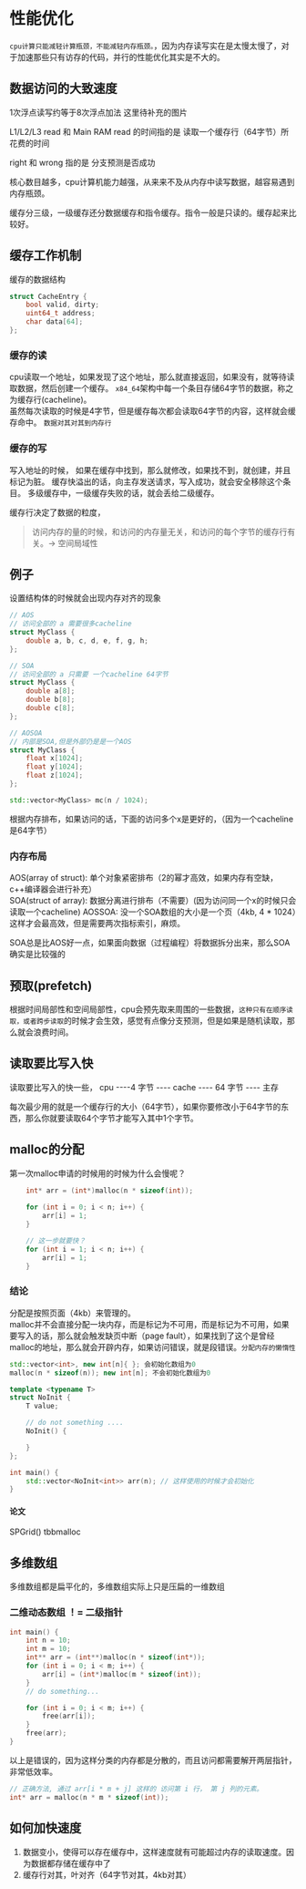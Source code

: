 # 性能优化

`cpu计算只能减轻计算瓶颈，不能减轻内存瓶颈。`，因为内存读写实在是太慢太慢了，对于加速那些只有访存的代码，并行的性能优化其实是不大的。  

## 数据访问的大致速度

1次浮点读写约等于8次浮点加法
这里待补充的图片

L1/L2/L3 read 和 Main RAM read 的时间指的是 读取一个缓存行（64字节）所花费的时间

right 和 wrong 指的是 分支预测是否成功

核心数目越多，cpu计算机能力越强，从来来不及从内存中读写数据，越容易遇到内存瓶颈。

缓存分三级，一级缓存还分数据缓存和指令缓存。指令一般是只读的。缓存起来比较好。  

## 缓存工作机制

缓存的数据结构

```c++
struct CacheEntry {
    bool valid, dirty;
    uint64_t address;
    char data[64];
};
```

### 缓存的读

cpu读取一个地址，如果发现了这个地址，那么就直接返回，如果没有，就等待读取数据，然后创建一个缓存。
`x84_64`架构中每一个条目存储64字节的数据，称之为缓存行(cacheline)。  
虽然每次读取的时候是4字节，但是缓存每次都会读取64字节的内容，这样就会缓存命中。
`数据对其对其到内存行`

### 缓存的写

写入地址的时候，
如果在缓存中找到，那么就修改，如果找不到，就创建，并且标记为脏。
缓存快溢出的话，向主存发送请求，写入成功，就会安全移除这个条目。
多级缓存中，一级缓存失败的话，就会丢给二级缓存。

缓存行决定了数据的粒度，
> 访问内存的量的时候，和访问的内存量无关，和访问的每个字节的缓存行有关。-> 空间局域性

## 例子

设置结构体的时候就会出现内存对齐的现象

```c++  
// AOS
// 访问全部的 a 需要很多cacheline
struct MyClass {
    double a, b, c, d, e, f, g, h;
};

// SOA
// 访问全部的 a 只需要 一个cacheline 64字节
struct MyClass {
    double a[8];
    double b[8];
    double c[8];
};

// AOSOA
// 内部是SOA,但是外部仍是是一个AOS
struct MyClass {
    float x[1024];
    float y[1024];
    float z[1024];
};

std::vector<MyClass> mc(n / 1024);
```

根据内存排布，如果访问的话，下面的访问多个x是更好的，（因为一个cacheline是64字节）

### 内存布局

AOS(array of struct): 单个对象紧密排布（2的幂才高效，如果内存有空缺，c++编译器会进行补充）  
SOA(struct of array): 数据分离进行排布（不需要）(因为访问同一个x的时候只会读取一个cacheline)
AOSSOA: 没一个SOA数组的大小是一个页（4kb, 4 * 1024）这样才会最高效，但是需要两次指标索引，麻烦。

SOA总是比AOS好一点，如果面向数据（过程编程）将数据拆分出来，那么SOA确实是比较强的

## 预取(prefetch)

根据时间局部性和空间局部性，cpu会预先取来周围的一些数据，`这种只有在顺序读取，或者跨步读取`的时候才会生效，感觉有点像分支预测，但是如果是随机读取，那么就会浪费时间。

## 读取要比写入快

读取要比写入的快一些，
cpu ----4 字节 ---- cache ---- 64 字节 ---- 主存

每次最少用的就是一个缓存行的大小（64字节），如果你要修改小于64字节的东西，那么你就要读取64个字节才能写入其中1个字节。

## malloc的分配

第一次malloc申请的时候用的时候为什么会慢呢？

```c++
    int* arr = (int*)malloc(n * sizeof(int));
    
    for (int i = 0; i < n; i++) {
        arr[i] = 1;
    }

    // 这一步就要快？
    for (int i = 1; i < n; i++) {
        arr[i] = 1;
    }
```

### 结论

分配是按照页面（4kb）来管理的。  
malloc并不会直接分配一块内存，而是标记为不可用，而是标记为不可用，如果要写入的话，那么就会触发缺页中断（page fault），如果找到了这个是曾经malloc的地址，那么就会开辟内存，如果访问错误，就是段错误。`分配内存的懒惰性`

```c++
std::vector<int>, new int[n]{ }; 会初始化数组为0
malloc(n * sizeof(n)); new int[n]; 不会初始化数组为0
```

```c++
template <typename T>
struct NoInit {
    T value;

    // do not something ....
    NoInit() {

    }
};

int main() {
    std::vector<NoInit<int>> arr(n); // 这样使用的时候才会初始化
}
```

#### 论文

SPGrid()
tbbmalloc

## 多维数组

多维数组都是扁平化的，多维数组实际上只是压扁的一维数组

### 二维动态数组 ！= 二级指针

```c++
int main() {
    int n = 10;
    int m = 10;
    int** arr = (int**)malloc(n * sizeof(int*));
    for (int i = 0; i < m; i++) {
        arr[i] = (int*)malloc(m * sizeof(int));
    }
    // do something...

    for (int i = 0; i < m; i++) {
        free(arr[i]);
    }
    free(arr);
}
```

以上是错误的，因为这样分类的内存都是分散的，而且访问都需要解开两层指针，非常低效率。

```c++
// 正确方法, 通过 arr[i * m + j] 这样的 访问第 i 行， 第 j 列的元素。
int* arr = malloc(n * m * sizeof(int));
```

## 如何加快速度

1. 数据变小，使得可以存在缓存中，这样速度就有可能超过内存的读取速度。因为数据都存储在缓存中了
2. 缓存行对其，叶对齐（64字节对其，4kb对其）
